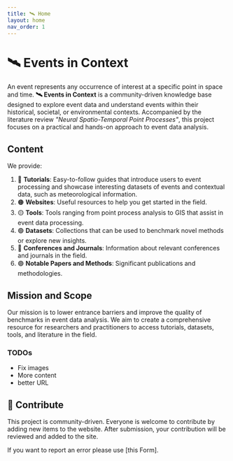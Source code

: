 ```yaml
---
title: 🛰️ Home
layout: home
nav_order: 1
---
```


# 🛰️ Events in Context

An event represents any occurrence of interest at a specific point in space and time.
**🛰️ Events in Context** is a community-driven knowledge base designed to explore event data and understand events within their historical, societal, or environmental contexts. Accompanied by the literature review *"Neural Spatio-Temporal Point Processes"*, this project focuses on a practical and hands-on approach to event data analysis.

## Content

We provide:

1. 🔴 **Tutorials**: Easy-to-follow guides that introduce users to event processing and showcase interesting datasets of events and contextual data, such as meteorological information.
2. 🟠 **Websites**: Useful resources to help you get started in the field.
3. 🟡 **Tools**: Tools ranging from point process analysis to GIS that assist in event data processing.
4. 🟢 **Datasets**: Collections that can be used to benchmark novel methods or explore new insights.
5. 🔵 **Conferences and Journals**: Information about relevant conferences and journals in the field.
6. 🟣 **Notable Papers and Methods**: Significant publications and methodologies.

## Mission and Scope

Our mission is to lower entrance barriers and improve the quality of benchmarks in event data analysis. We aim to create a comprehensive resource for researchers and practitioners to access tutorials, datasets, tools, and literature in the field.

### TODOs
- Fix images
- More content
- better URL


## 🤝 Contribute

This project is community-driven. Everyone is welcome to contribute by adding new items to the website. After submission, your contribution will be reviewed and added to the site.

If you want to report an error please use [this Form]. 
